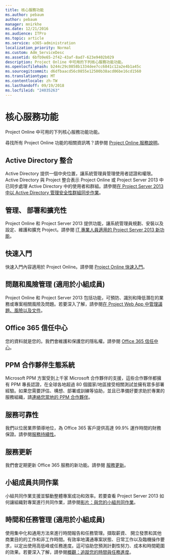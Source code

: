 ```yaml
---
title: 核心服務功能
ms.author: pebaum
author: pebaum
manager: mnirkhe
ms.date: 12/21/2016
ms.audience: ITPro
ms.topic: article
ms.service: o365-administration
localization_priority: Normal
ms.custom: Adm_ServiceDesc
ms.assetid: 6bfb9e65-2f42-43af-8ad7-623e9402b029
description: Project Online 中可用的下列核心服務功能功能。
ms.openlocfilehash: b244c29c0858b1334dee7cc6841c12a2e4b1a45c
ms.sourcegitcommit: d6dfbaacd56c0855e12500b38acd06be16cd1560
ms.translationtype: MT
ms.contentlocale: zh-TW
ms.lasthandoff: 09/19/2018
ms.locfileid: "24035263"
---
```

# <a name="core-services-functionality"></a>核心服務功能

Project Online 中可用的下列核心服務功能功能。
  
尋找所有 Project Online 功能的相關資訊嗎？請參閱 [Project Online 服務說明](project-online-service-description.md)。
  
## <a name="active-directory-integration"></a>Active Directory 整合
<a name="bkmk_AD_Integration"> </a>

Active Directory 提供一個中央位置，讓系統管理員管理使用者認證和權限。Active Directory 與 Project 整合表示 Project Online 或 Project Server 2013 中已同步處理 Active Directory 中的使用者和群組。請參閱[在 Project Server 2013 中以 Active Directory 管理安全性群組同步作業](https://go.microsoft.com/fwlink/p/?LinkId=402631)。
  
## <a name="administration-deployment-and-extensibility"></a>管理、 部署和擴充性
<a name="bkmk_AdministrationDeploymentExtensibility"> </a>

Project Online 和 Project Server 2013 提供功能，讓系統管理員規劃、安裝以及設定、維護和擴充 Project。請參閱 [IT 專業人員適用的 Project Server 2013 新功能](https://go.microsoft.com/fwlink/p/?LinkId=272017)。
  
## <a name="getting-started"></a>快速入門
<a name="bkmk_GettingStarted"> </a>

快速入門內容適用於 Project Online。請參閱 [Project Online 快速入門](https://support.office.com/en-us/article/Get-started-with-Project-Online-E3E5F64F-ADA5-4F9D-A578-130B2D4E5F11?ui=en-US&amp;rs=en-US&amp;ad=US)。
  
## <a name="issues-and-risk-management-for-team-members"></a>問題和風險管理 (適用於小組成員)
<a name="bkmk_IssuesRiskManagement"> </a>

Project Online 和 Project Server 2013 包括功能，可預防、識別和降低潛在的業務或專案相關風險及問題。若要深入了解，請參閱[在 Project Web App 中管理議題、風險以及文件](https://go.microsoft.com/fwlink/?LinkId=402634)。
  
## <a name="office-365-trust-center"></a>Office 365 信任中心
<a name="bkmk_Office365TrustCenter"> </a>

您的資料就是您的。我們會維護和保護您的隱私權。請參閱 [Office 365 信任中心](https://go.microsoft.com/fwlink/?LinkId=402637)。
  
## <a name="ppm-partner-ecosystem"></a>PPM 合作夥伴生態系統
<a name="bkmk_ProjectPortfolioManagementPartner"> </a>

Microsoft PPM 方案受到上千家 Microsoft 合作夥伴的支援，這些合作夥伴都擁有 PPM 專長認證，在全球各地超過 80 個國家/地區接受相關測試並擁有眾多部署經驗。如果您需要評估、構想、部署或訓練等協助，並且已準備好要求助於專業的服務組織，請[連絡您當地的 PPM 合作夥伴](https://go.microsoft.com/fwlink/p/?LinkId=272646)。
  
## <a name="service-reliability"></a>服務可靠性
<a name="bkmk_ServiceReliability"> </a>

我們以位居業界領導地位，為 Office 365 客戶提供高達 99.9% 運作時間的財務保證。請參閱[服務持續性](https://go.microsoft.com/fwlink/?LinkId=402653)。
  
## <a name="service-updates"></a>服務更新
<a name="bkmk_Serviceupdates"> </a>

我們會定期更新 Office 365 服務的新功能。請參閱 [服務更新](../office-365-platform-service-description/service-updates.md)。
  
## <a name="team-member-collaboration"></a>小組成員共同作業
<a name="bkbmk_TeamMemberCollaboration"> </a>

小組共同作業支援並驅動整體專案成功和效率。若要查看 Project Server 2013 如何讓組織對專案進行共同作業，請參閱[影片：與您的小組共同作業](https://go.microsoft.com/fwlink/?LinkId=402628)。
  
## <a name="time-and-task-management-for-team-members"></a>時間和任務管理 (適用於小組成員)
<a name="bkmk_TimeTaskManagement"> </a>

使用集中化和通用方法來進行時間報告和任務管理。擷取薪資、 開立發票和其他商業目的的工作和非工作時間。有效率地溝通專案狀態、日常工作以及臨機操作要求，以定出使用高低峰或任務進度。這可協助您預測計劃性努力、成本和時間範圍的效果。若要深入了解，請參閱[概觀：追蹤您的時間與任務進度](https://go.microsoft.com/fwlink/p/?LinkId=271321)。
  

